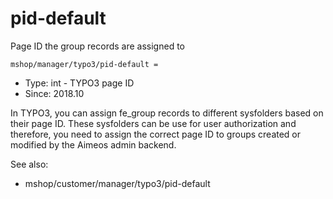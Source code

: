 
# pid-default

Page ID the group records are assigned to

```
mshop/manager/typo3/pid-default = 
```

* Type: int - TYPO3 page ID
* Since: 2018.10

In TYPO3, you can assign fe_group records to different sysfolders based
on their page ID. These sysfolders can be use for user authorization and
therefore, you need to assign the correct page ID to groups
created or modified by the Aimeos admin backend.

See also:

* mshop/customer/manager/typo3/pid-default